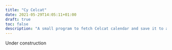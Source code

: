 ```yaml
---
title: "Cy Celcat"
date: 2021-05-29T14:05:11+01:00
draft: true
toc: false
description: "A small program to fetch Celcat calendar and save it to an ics or png file for the CYtech university."
---
```


Under construction
